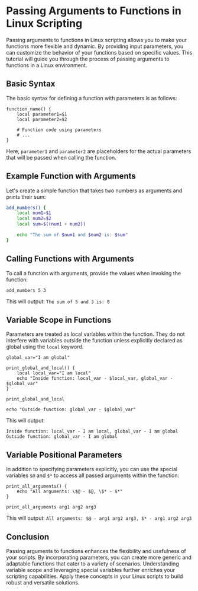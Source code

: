 # Passing Arguments to Functions in Linux Scripting
Passing arguments to functions in Linux scripting allows you to make your functions more flexible and dynamic. By providing
input parameters, you can customize the behavior of your functions based on specific values. This tutorial will guide you 
through the process of passing arguments to functions in a Linux environment.

## Basic Syntax
The basic syntax for defining a function with parameters is as follows:

```
function_name() {
    local parameter1=$1
    local parameter2=$2

    # Function code using parameters
    # ...
}
```
Here, `parameter1` and `parameter2` are placeholders for the actual parameters that will be passed when calling the function.

## Example Function with Arguments
Let's create a simple function that takes two numbers as arguments and prints their sum:

```bash
add_numbers() {
    local num1=$1
    local num2=$2
    local sum=$((num1 + num2))

    echo "The sum of $num1 and $num2 is: $sum"
}
```

## Calling Functions with Arguments
To call a function with arguments, provide the values when invoking the function:

```
add_numbers 5 3
```
This will output: `The sum of 5 and 3 is: 8`

## Variable Scope in Functions
Parameters are treated as local variables within the function. They do not interfere with variables outside the function 
unless explicitly declared as global using the `local` keyword.

```
global_var="I am global"

print_global_and_local() {
    local local_var="I am local"
    echo "Inside function: local_var - $local_var, global_var - $global_var"
}

print_global_and_local

echo "Outside function: global_var - $global_var"
```
This will output:
```
Inside function: local_var - I am local, global_var - I am global
Outside function: global_var - I am global
```

## Variable Positional Parameters
In addition to specifying parameters explicitly, you can use the special variables `$@` and `$*` to access all passed 
arguments within the function:

```
print_all_arguments() {
    echo "All arguments: \$@ - $@, \$* - $*"
}

print_all_arguments arg1 arg2 arg3
```
This will output: `All arguments: $@ - arg1 arg2 arg3, $* - arg1 arg2 arg3`

## Conclusion
Passing arguments to functions enhances the flexibility and usefulness of your scripts. By incorporating parameters, you
can create more generic and adaptable functions that cater to a variety of scenarios. Understanding variable scope and 
leveraging special variables further enriches your scripting capabilities. Apply these concepts in your Linux scripts to
build robust and versatile solutions.